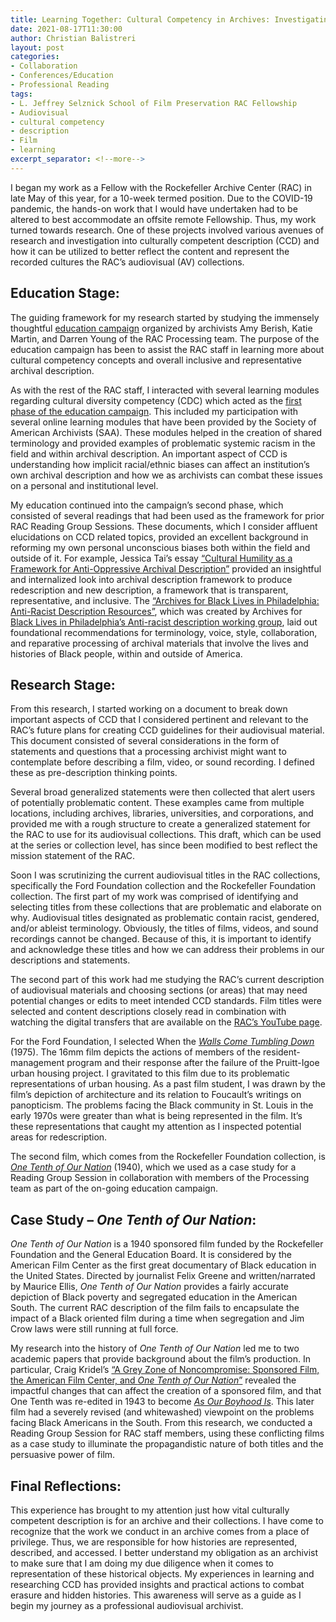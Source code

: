 ```yaml
---
title: Learning Together: Cultural Competency in Archives: Investigating Archival Description for Audiovisual Materials
date: 2021-08-17T11:30:00
author: Christian Balistreri
layout: post
categories:
- Collaboration
- Conferences/Education
- Professional Reading
tags:
- L. Jeffrey Selznick School of Film Preservation RAC Fellowship
- Audiovisual
- cultural competency
- description
- Film
- learning
excerpt_separator: <!--more-->
---
```

I began my work as a Fellow with the Rockefeller Archive Center (RAC) in late May of this year, for a 10-week termed position. Due to the COVID-19 pandemic, the hands-on work that I would have undertaken had to be altered to best accommodate an offsite remote Fellowship. Thus, my work turned towards research. One of these projects involved various avenues of research and investigation into culturally competent description (CCD) and how it can be utilized to better reflect the content and represent the recorded cultures the RAC’s audiovisual (AV) collections. 
<!--more-->

## Education Stage: 

The guiding framework for my research started by studying the immensely thoughtful [education campaign](https://blog.rockarch.org/cultural-competency-in-archives-planning-an-education-campaign) organized by archivists Amy Berish, Katie Martin, and Darren Young of the RAC Processing team. The purpose of the education campaign has been to assist the RAC staff in learning more about cultural competency concepts and overall inclusive and representative archival description.

As with the rest of the RAC staff, I interacted with several learning modules regarding cultural diversity competency (CDC) which acted as the [first phase of the education campaign](https://blog.rockarch.org/cultural-competency-in-archives-phase-one-of-the-education-campaign). This included my participation with several online learning modules that have been provided by the Society of American Archivists (SAA). These modules helped in the creation of shared terminology and provided examples of problematic systemic racism in the field and within archival description. An important aspect of CCD is understanding how implicit racial/ethnic biases can affect an institution’s own archival description and how we as archivists can combat these issues on a personal and institutional level. 

My education continued into the campaign’s second phase, which consisted of several readings that had been used as the framework for prior RAC Reading Group Sessions. These documents, which I consider affluent elucidations on CCD related topics, provided an excellent background in reforming my own personal unconscious biases both within the field and outside of it. For example, Jessica Tai’s essay [“Cultural Humility as a Framework for Anti-Oppressive Archival Description”](https://journals.litwinbooks.com/index.php/jclis/article/view/120) provided an insightful and internalized look into archival description framework to produce redescription and new description, a framework that is transparent, representative, and inclusive. The [“Archives for Black Lives in Philadelphia: Anti-Racist Description Resources”](https://archivesforblacklives.files.wordpress.com/2019/10/ardr_final.pdf), which was created by Archives for [Black Lives in Philadelphia’s Anti-racist description working group](https://archivesforblacklives.wordpress.com/), laid out foundational recommendations for terminology, voice, style, collaboration, and reparative processing of archival materials that involve the lives and histories of Black people, within and outside of America.

## Research Stage: 

From this research, I started working on a document to break down important aspects of CCD that I considered pertinent and relevant to the RAC’s future plans for creating CCD guidelines for their audiovisual material. This document consisted of several considerations in the form of statements and questions that a processing archivist might want to contemplate before describing a film, video, or sound recording. I defined these as pre-description thinking points. 

Several broad generalized statements were then collected that alert users of potentially problematic content. These examples came from multiple locations, including archives, libraries, universities, and corporations, and provided me with a rough structure to create a generalized statement for the RAC to use for its audiovisual collections. This draft, which can be used at the series or collection level, has since been modified to best reflect the mission statement of the RAC. 

Soon I was scrutinizing the current audiovisual titles in the RAC collections, specifically the Ford Foundation collection and the Rockefeller Foundation collection. The first part of my work was comprised of identifying and selecting titles from these collections that are problematic and elaborate on why. Audiovisual titles designated as problematic contain racist, gendered, and/or ableist terminology. Obviously, the titles of films, videos, and sound recordings cannot be changed. Because of this, it is important to identify and acknowledge these titles and how we can address their problems in our descriptions and statements. 

The second part of this work had me studying the RAC’s current description of audiovisual materials and choosing sections (or areas) that may need potential changes or edits to meet intended CCD standards. Film titles were selected and content descriptions closely read in combination with watching the digital transfers that are available on the [RAC’s YouTube page](https://www.youtube.com/user/RockefellerArchive). 

For the Ford Foundation, I selected When the [*Walls Come Tumbling Down*](https://www.youtube.com/watch?v=nObz5EiyEdA&list=PL5KSvh0W2h9aQR9_bubIUnF-co51fmbu_&index=5) (1975). The 16mm film depicts the actions of members of the resident-management program and their response after the failure of the Pruitt-Igoe urban housing project. I gravitated to this film due to its problematic representations of urban housing. As a past film student, I was drawn by the film’s depiction of architecture and its relation to Foucault’s writings on panopticism. The problems facing the Black community in St. Louis in the early 1970s were greater than what is being represented in the film. It’s these representations that caught my attention as I inspected potential areas for redescription. 

The second film, which comes from the Rockefeller Foundation collection, is [*One Tenth of Our Nation*](https://www.youtube.com/watch?v=oKX9UzsWkqc&list=PL5KSvh0W2h9YyNGRjORMS1ywQBhB3bX7L&index=2) (1940), which we used as a case study for a Reading Group Session in collaboration with members of the Processing team as part of the on-going education campaign. 

## Case Study – *One Tenth of Our Nation*: 

*One Tenth of Our Nation* is a 1940 sponsored film funded by the Rockefeller Foundation and the General Education Board. It is considered by the American Film Center as the first great documentary of Black education in the United States. Directed by journalist Felix Greene and written/narrated by Maurice Ellis, *One Tenth of Our Nation* provides a fairly accurate depiction of Black poverty and segregated education in the American South. The current RAC description of the film fails to encapsulate the impact of a Black oriented film during a time when segregation and Jim Crow laws were still running at full force. 

My research into the history of *One Tenth of Our Nation* led me to two academic papers that provide background about the film’s production. In particular, Craig Kridel’s [“A Grey Zone of Noncompromise: Sponsored Film, the American Film Center, and *One Tenth of Our Nation*”](https://www.jstor.org/stable/10.2979/filmhistory.31.3.05) revealed the impactful changes that can affect the creation of a sponsored film, and that One Tenth was re-edited in 1943 to become [*As Our Boyhood Is*](https://www.youtube.com/watch?v=JzhApvrlvdU). This later film had a severely revised (and whitewashed) viewpoint on the problems facing Black Americans in the South. From this research, we conducted a Reading Group Session for RAC staff members, using these conflicting films as a case study to illuminate the propagandistic nature of both titles and the persuasive power of film.

## Final Reflections: 

This experience has brought to my attention just how vital culturally competent description is for an archive and their collections. I have come to recognize that the work we conduct in an archive comes from a place of privilege. Thus, we are responsible for how histories are represented, described, and accessed. I better understand my obligation as an archivist to make sure that I am doing my due diligence when it comes to representation of these historical objects. My experiences in learning and researching CCD has provided insights and practical actions to combat erasure and hidden histories. This awareness will serve as a guide as I begin my journey as a professional audiovisual archivist.
